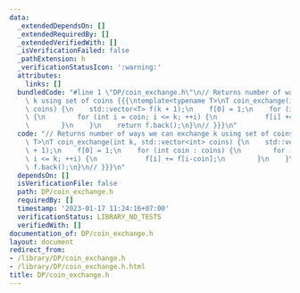 ```yaml
---
data:
  _extendedDependsOn: []
  _extendedRequiredBy: []
  _extendedVerifiedWith: []
  _isVerificationFailed: false
  _pathExtension: h
  _verificationStatusIcon: ':warning:'
  attributes:
    links: []
  bundledCode: "#line 1 \"DP/coin_exchange.h\"\n// Returns number of ways we can exchange\
    \ k using set of coins {{{\ntemplate<typename T>\nT coin_exchange(int k, std::vector<int>\
    \ coins) {\n    std::vector<T> f(k + 1);\n    f[0] = 1;\n    for (int coin : coins)\
    \ {\n        for (int i = coin; i <= k; ++i) {\n            f[i] += f[i-coin];\n\
    \        }\n    }\n    return f.back();\n}\n// }}}\n"
  code: "// Returns number of ways we can exchange k using set of coins {{{\ntemplate<typename\
    \ T>\nT coin_exchange(int k, std::vector<int> coins) {\n    std::vector<T> f(k\
    \ + 1);\n    f[0] = 1;\n    for (int coin : coins) {\n        for (int i = coin;\
    \ i <= k; ++i) {\n            f[i] += f[i-coin];\n        }\n    }\n    return\
    \ f.back();\n}\n// }}}\n"
  dependsOn: []
  isVerificationFile: false
  path: DP/coin_exchange.h
  requiredBy: []
  timestamp: '2023-01-17 11:24:16+07:00'
  verificationStatus: LIBRARY_NO_TESTS
  verifiedWith: []
documentation_of: DP/coin_exchange.h
layout: document
redirect_from:
- /library/DP/coin_exchange.h
- /library/DP/coin_exchange.h.html
title: DP/coin_exchange.h
---
```

